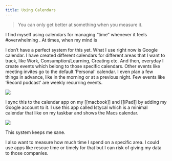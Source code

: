 ```yaml
---
title: Using Calendars
---
```


> You can only get better at something when you measure it.

I find myself using calendars for managing “time” whenever it feels #overwhelming . At times, when my mind is

I don’t have a perfect system for this yet. What I use right now is Google calendar. I have created different calendars for different areas that I want to track, like Work, Consumption/Learning, Creating etc. And then, everyday I create events which belong to those specific calendars. Other events like meeting invites go to the default ‘Personal’ calendar. I even plan a few things in advance, like in the morning or at a previous night. Few events like ‘Record podcast’ are weekly recurring events.

![](https://firebasestorage.googleapis.com/v0/b/firescript-577a2.appspot.com/o/imgs%2Fapp%2Faravindballa%2FsonCIp1V5f?alt=media&token=5ec2e0ae-d349-491c-8a13-c42f5344811e)

I sync this to the calendar app on my [[macbook]] and [[iPad]] by adding my Google account to it. I use this app called Istycal which is a minimal calendar that like on my taskbar and shows the Macs calendar.

![](https://firebasestorage.googleapis.com/v0/b/firescript-577a2.appspot.com/o/imgs%2Fapp%2Faravindballa%2FD_q9KKkogq?alt=media&token=3312263a-aab4-47eb-863b-232048037415)

This system keeps me sane.

I also want to measure how much time I spend on a specific area. I could use apps like rescue time or timely for that but I can risk of giving my data to those companies.
